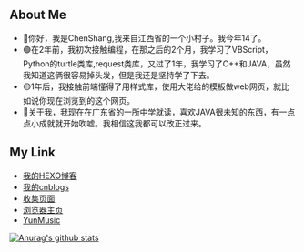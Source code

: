 ## About Me
- 🔴你好，我是ChenShang,我来自江西省的一个小村子。我今年14了。
- 🟢在2年前，我初次接触编程，在那之后的2个月，我学习了VBScript，Python的turtle类库,request类库，又过了1年，我学习了C++和JAVA，虽然我知道这俩很容易掉头发，但是我还是坚持学了下去。
- 🟡1年后，我接触前端懂得了用样式库，使用大佬给的模板做web网页，就比如说你现在浏览到的这个网页。
- 🔵关于我，我现在在广东省的一所中学就读，喜欢JAVA很未知的东西，有一点点小成就就开始吹嘘。我相信这我都可以改正过来。

## My Link
- [我的HEXO博客](https://cn.weikecc.top/)
- [我的cnblogs](https://www.cnblogs.com/weikecc/)
- [收集页面](https://a.weikecc.top/)
- [浏览器主页](https://suda.weikecc.top/)
- [YunMusic](https://music.163.com/#/user/home?id=3267730015)

[![Anurag's github stats](https://github-readme-stats.vercel.app/api?username=xixi-cmd)](https://github.com/anuraghazra/github-readme-stats)
